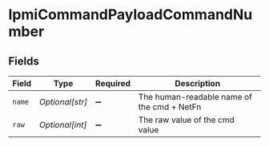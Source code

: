 # IpmiCommandPayloadCommandNumber


## Fields

| Field                                      | Type                                       | Required                                   | Description                                |
| ------------------------------------------ | ------------------------------------------ | ------------------------------------------ | ------------------------------------------ |
| `name`                                     | *Optional[str]*                            | :heavy_minus_sign:                         | The human-readable name of the cmd + NetFn |
| `raw`                                      | *Optional[int]*                            | :heavy_minus_sign:                         | The raw value of the cmd value             |